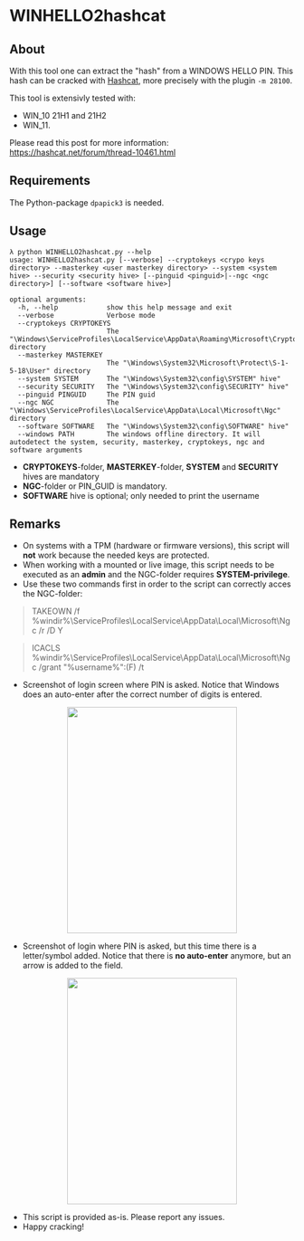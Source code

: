 # WINHELLO2hashcat

## About

With this tool one can extract the "hash" from a WINDOWS HELLO PIN. This hash can be cracked with [Hashcat](https://hashcat.net), more precisely with the plugin `-m 28100`.

This tool is extensivly tested with:
- WIN_10 21H1 and 21H2
- WIN_11.

Please read this post for more information: https://hashcat.net/forum/thread-10461.html


## Requirements
The Python-package `dpapick3` is needed.

## Usage
```
λ python WINHELLO2hashcat.py --help
usage: WINHELLO2hashcat.py [--verbose] --cryptokeys <crypo keys directory> --masterkey <user masterkey directory> --system <system hive> --security <security hive> [--pinguid <pinguid>|--ngc <ngc directory>] [--software <software hive>]

optional arguments:
  -h, --help            show this help message and exit
  --verbose             Verbose mode
  --cryptokeys CRYPTOKEYS
                        The "\Windows\ServiceProfiles\LocalService\AppData\Roaming\Microsoft\Crypto\Keys" directory
  --masterkey MASTERKEY
                        The "\Windows\System32\Microsoft\Protect\S-1-5-18\User" directory
  --system SYSTEM       The "\Windows\System32\config\SYSTEM" hive"
  --security SECURITY   The "\Windows\System32\config\SECURITY" hive"
  --pinguid PINGUID     The PIN guid
  --ngc NGC             The "\Windows\ServiceProfiles\LocalService\AppData\Local\Microsoft\Ngc" directory
  --software SOFTWARE   The "\Windows\System32\config\SOFTWARE" hive"
  --windows PATH        The windows offline directory. It will autodetect the system, security, masterkey, cryptokeys, ngc and software arguments
```
- **CRYPTOKEYS**-folder, **MASTERKEY**-folder, **SYSTEM** and **SECURITY** hives are mandatory
- **NGC**-folder or PIN_GUID is mandatory.
- **SOFTWARE** hive is optional; only needed to print the username

## Remarks
- On systems with a TPM (hardware or firmware versions), this script will **not** work because the needed keys are protected.
- When working with a mounted or live image, this script needs to be executed as an **admin** and the NGC-folder requires **SYSTEM-privilege**.
- Use these two commands first in order to the script can correctly acces the NGC-folder:
> TAKEOWN /f %windir%\ServiceProfiles\LocalService\AppData\Local\Microsoft\Ngc /r /D Y

> ICACLS %windir%\ServiceProfiles\LocalService\AppData\Local\Microsoft\Ngc /grant "%username%":(F) /t
- Screenshot of login screen where PIN is asked. Notice that Windows does an auto-enter after the correct number of digits is entered.  
<p align="center">
  <img 
    width="300"
    height="400"
    src="https://user-images.githubusercontent.com/25983612/141965671-13faf0e1-1fca-4dad-9e6c-50ac6f8bf90d.png"
  </p>
  
- Screenshot of login where PIN is asked, but this time there is a letter/symbol added. Notice that there is **no auto-enter** anymore, but an arrow is added to the field.
<p align="center">
  <img 
    width="300"
    height="400"
    src="https://user-images.githubusercontent.com/25983612/141985995-0b7ff0bd-16d9-4d6a-9440-cbc53acda340.png"
  </p>

- This script is provided as-is. Please report any issues.
- Happy cracking!
